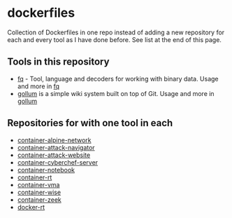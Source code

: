 # dockerfiles

Collection of Dockerfiles in one repo instead of adding a new repository for each and every tool as I have done before. See list at the end of this page.

## Tools in this repository

- [fq](https://github.com/wader/fq) - Tool, language and decoders for working with binary data. Usage and more in [fq](./fq/README.md)
- [gollum](https://github.com/gollum/gollum) is a simple wiki system built on top of Git. Usage and more in [gollum](./gollum/README.md)

## Repositories for with one tool in each

- [container-alpine-network](https://github.com/reuteras/container-alpine-network)
- [container-attack-navigator](https://github.com/reuteras/container-attack-navigator)
- [container-attack-website](https://github.com/reuteras/container-attack-website)
- [container-cyberchef-server](https://github.com/reuteras/container-cyberchef-server)
- [container-notebook](https://github.com/reuteras/container-notebook)
- [container-rt](https://github.com/reuteras/container-rt)
- [container-vma](https://github.com/reuteras/container-vma)
- [container-wise](https://github.com/reuteras/container-wise)
- [container-zeek](https://github.com/reuteras/container-zeek)
- [docker-rt](https://github.com/reuteras/docker-rt)

